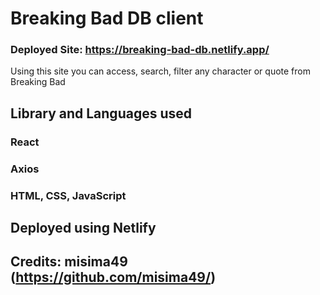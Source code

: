 # Breaking Bad DB client

### Deployed Site: https://breaking-bad-db.netlify.app/

Using this site you can access, search, filter any character or quote from Breaking Bad

## Library and Languages used

### React
### Axios
### HTML, CSS, JavaScript

## Deployed using Netlify


## Credits: misima49 (https://github.com/misima49/)
